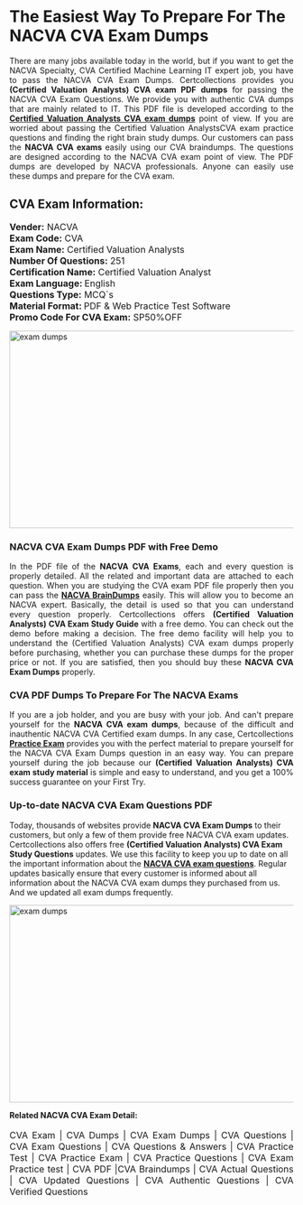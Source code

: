 <h1>The Easiest Way To Prepare For The NACVA CVA Exam Dumps</h1> <p style="text-align:justify">There are many jobs available today in the world, but if you want to get the NACVA Specialty, CVA Certified Machine Learning IT expert job, you have to pass the NACVA CVA Exam Dumps. Certcollections provides you <strong>(Certified Valuation Analysts) CVA exam PDF dumps</strong> for passing the NACVA CVA Exam Questions. We provide you with authentic CVA dumps that are mainly related to IT. This PDF file is developed according to the <a href="https://www.certsofficial.com/nacva/cva-questions"><strong>Certified Valuation Analysts CVA exam dumps</strong></a> point of view. If you are worried about passing the Certified Valuation AnalystsCVA exam practice questions and finding the right brain study dumps. Our customers can pass the <strong>NACVA CVA exams </strong>easily using our CVA braindumps. The questions are designed according to the NACVA CVA exam point of view. The PDF dumps are developed by NACVA professionals. Anyone can easily use these dumps and prepare for the CVA exam.</p> <h2><strong>CVA Exam Information:</strong></h2> <p><span style="font-size:16px"><strong>Vender:</strong> NACVA<br /> <strong>Exam Code:</strong> CVA<br /> <strong>Exam Name:</strong> Certified Valuation Analysts<br /> <strong>Number Of Questions:</strong> 251<br /> <strong>Certification Name:</strong> Certified Valuation Analyst<br /> <strong>Exam Language: </strong>English<br /> <strong>Questions Type:</strong> MCQ`s<br /> <strong>Material Format: </strong>PDF & Web Practice Test Software<br /> <strong>Promo Code For CVA Exam:</strong> SP50%OFF</span></p> <p><a href="https://www.certsofficial.com/nacva/cva-questions" rel="no-follow"><img alt="exam dumps" src="https://www.certcollections.com/uploads/content/certsofficial.jpg" style="height:350px; width:750px" /></a></p> <h3><strong>NACVA CVA Exam Dumps PDF with Free Demo</strong></h3> <p style="text-align:justify">In the PDF file of the <strong>NACVA CVA Exams</strong>, each and every question is properly detailed. All the related and important data are attached to each question. When you are studying the CVA exam PDF file properly then you can pass the <a href="https://www.certsofficial.com/nacva-dumps"><strong>NACVA BrainDumps</strong></a> easily. This will allow you to become an NACVA expert. Basically, the detail is used so that you can understand every question properly. Certcollections offers <strong>(Certified Valuation Analysts) CVA Exam Study Guide</strong> with a free demo. You can check out the demo before making a decision. The free demo facility will help you to understand the (Certified Valuation Analysts) CVA exam dumps properly before purchasing, whether you can purchase these dumps for the proper price or not. If you are satisfied, then you should buy these <strong>NACVA CVA Exam Dumps</strong> properly.</p> <h3><strong>CVA PDF Dumps To Prepare For The NACVA Exams</strong></h3> <p style="text-align:justify">If you are a job holder, and you are busy with your job. And can't prepare yourself for the <strong>NACVA CVA exam dumps</strong>, because of the difficult and inauthentic NACVA CVA Certified exam dumps. In any case, Certcollections <strong><a href="https://www.certsofficial.com/">Practice Exam</a></strong> provides you with the perfect material to prepare yourself for the NACVA CVA Exam Dumps question in an easy way. You can prepare yourself during the job because our <strong>(Certified Valuation Analysts) CVA exam study material</strong> is simple and easy to understand, and you get a 100% success guarantee on your First Try.</p> <h3><strong>Up-to-date NACVA CVA Exam Questions PDF</strong></h3> <p>Today, thousands of websites provide <strong>NACVA CVA Exam Dumps</strong> to their customers, but only a few of them provide free NACVA CVA exam updates. Certcollections also offers free <strong>(Certified Valuation Analysts) CVA Exam Study Questions</strong> updates. We use this facility to keep you up to date on all the important information about the <a href="https://www.certsofficial.com/nacva/cva-questions"><strong>NACVA CVA exam questions</strong></a>. Regular updates basically ensure that every customer is informed about all information about the NACVA CVA exam dumps they purchased from us. And we updated all exam dumps frequently.</p> <p><a href="https://www.certsofficial.com/nacva/cva-questions"><img alt="exam dumps " src="https://www.certcollections.com/uploads/content/certsofficial2.jpg" style="height:350px; width:750px" /></a></p> <p style="text-align:justify"><span style="font-size:14px"><strong>Related NACVA CVA Exam Detail:</strong></span><br /> <br /> <span style="font-size:16px">CVA Exam | CVA Dumps | CVA Exam Dumps | CVA Questions | CVA Exam Questions | CVA Questions & Answers | CVA Practice Test | CVA Practice Exam | CVA Practice Questions | CVA Exam Practice test | CVA PDF |CVA Braindumps | CVA Actual Questions | CVA Updated Questions | CVA Authentic Questions | CVA Verified Questions</span></p>
